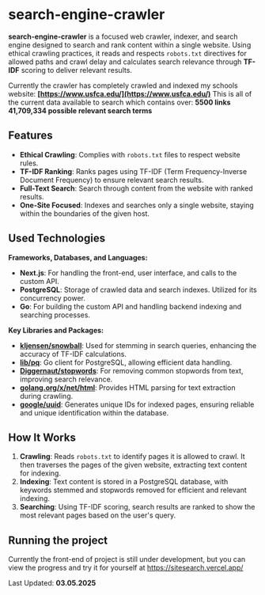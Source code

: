 # search-engine-crawler

**search-engine-crawler** is a focused web crawler, indexer, and search engine designed to search and rank content within a single website. Using ethical crawling practices, it reads and respects `robots.txt` directives for allowed paths and crawl delay and calculates search relevance through **TF-IDF** scoring to deliver relevant results.

Currently the crawler has completely crawled and indexed my schools website:
**[https://www.usfca.edu/](https://www.usfca.edu/)**
This is all of the current data available to search which contains over:
**5500 links**
**41,709,334 possible relevant search terms**

## Features

- **Ethical Crawling**: Complies with `robots.txt` files to respect website rules.
- **TF-IDF Ranking**: Ranks pages using TF-IDF (Term Frequency-Inverse Document Frequency) to ensure relevant search results.
- **Full-Text Search**: Search through content from the website with ranked results.
- **One-Site Focused**: Indexes and searches only a single website, staying within the boundaries of the given host.

## Used Technologies

**Frameworks, Databases, and Languages:**

- **Next.js**: For handling the front-end, user interface, and calls to the custom API.
- **PostgreSQL**: Storage of crawled data and search indexes. Utilized for its concurrency power.
- **Go**: For building the custom API and handling backend indexing and searching processes.

**Key Libraries and Packages:**

- [**kljensen/snowball**](https://github.com/kljensen/snowball): Used for stemming in search queries, enhancing the accuracy of TF-IDF calculations.
- [**lib/pq**](https://github.com/lib/pq): Go client for PostgreSQL, allowing efficient data handling.
- [**Diggernaut/stopwords**](https://github.com/Diggernaut/stopwords): For removing common stopwords from text, improving search relevance.
- [**golang.org/x/net/html**](https://pkg.go.dev/golang.org/x/net/html): Provides HTML parsing for text extraction during crawling.
- [**google/uuid**](https://github.com/google/uuid): Generates unique IDs for indexed pages, ensuring reliable and unique identification within the database.

## How It Works

1. **Crawling**: Reads `robots.txt` to identify pages it is allowed to crawl. It then traverses the pages of the given website, extracting text content for indexing.
2. **Indexing**: Text content is stored in a PostgreSQL database, with keywords stemmed and stopwords removed for efficient and relevant indexing.
3. **Searching**: Using TF-IDF scoring, search results are ranked to show the most relevant pages based on the user's query.

## Running the project

Currently the front-end of project is still under development, but you can view the progress and try it for yourself at
https://sitesearch.vercel.app/

Last Updated: **03.05.2025**
